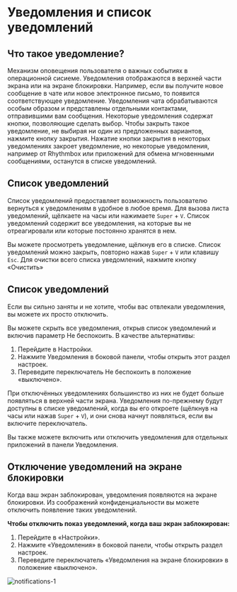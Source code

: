 # Уведомления и список уведомлений

## Что такое уведомление?

Механизм оповещения пользователя о важных событиях в операционной сисиеме. Уведомления отображаются в верхней части экрана или на экране блокировки.
Например, если вы получите новое сообщение в чате или новое электронное письмо, то появится соответствующее уведомление. Уведомления чата обрабатываются особым образом и представлены отдельными контактами, отправившими вам сообщения.
Некоторые уведомления содержат кнопки, позволяющие сделать выбор. Чтобы закрыть такое уведомление, не выбирая ни один из предложенных вариантов, нажмите кнопку закрытия.
Нажатие кнопки закрытия в некоторых уведомлениях закроет уведомление, но некоторые уведомления, например от Rhythmbox или приложений для обмена мгновенными сообщениями, останутся в списке уведомлений.

## Список уведомлений

Список уведомлений предоставляет возможность пользователю вернуться к уведомлениям в удобное в любое время. Для вызова листа уведомлений, щёлкаете на часы или нажимаете `Super` + `V`. Список уведомлений содержит все уведомления, на которые вы не отреагировали или которые постоянно хранятся в нем.

Вы можете просмотреть уведомление, щёлкнув его в списке. Список уведомлений можно закрыть, повторно нажав `Super` + `V` или клавишу `Esc`. Для очистки всего списка уведомлений, нажмите кнопку «Очистить»

## Список уведомлений

Если вы сильно заняты и не хотите, чтобы вас отвлекали уведомления, вы можете их просто отключить.

Вы можете скрыть все уведомления, открыв список уведомлений и включив параметр Не беспокоить. В качестве альтернативы:

1. Перейдите в Настройки.
2. Нажмите Уведомления в боковой панели, чтобы открыть этот раздел настроек.
3. Переведите переключатель Не беспокоить в положение «выключено».

При отключённых уведомлениях большинство из них не будет больше появляться в верхней части экрана. Уведомления по-прежнему будут доступны в списке уведомлений, когда вы его откроете (щёлкнув на часы или нажав `Super` + `V`), и они снова начнут появляться, если вы включите переключатель.

Вы также можете включить или отключить уведомления для отдельных приложений в панели Уведомления.

## Отключение уведомлений на экране блокировки

Когда ваш экран заблокирован, уведомления появляются на экране блокировки. Из соображений конфиденциальности вы можете отключить появление таких уведомлений.

**Чтобы отключить показ уведомлений, когда ваш экран заблокирован:**
1. Перейдите в «Настройки».
3. Нажмите «Уведомления» в боковой панели, чтобы открыть раздел настроек.
4. Переведите переключатель «Уведомления на экране блокировки» в положение «выключено».

![notifications-1](/notifications/notifications-1.gif)